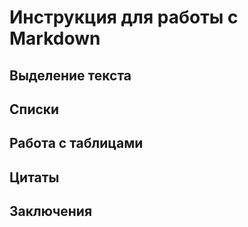 # Инструкция для работы с Markdown

## Выделение текста

## Списки

## Работа с таблицами

## Цитаты 

## Заключения